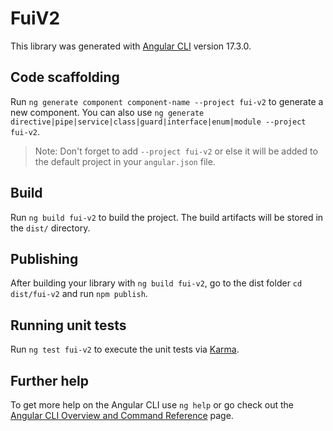 # FuiV2

This library was generated with [Angular CLI](https://github.com/angular/angular-cli) version 17.3.0.

## Code scaffolding

Run `ng generate component component-name --project fui-v2` to generate a new component. You can also use `ng generate directive|pipe|service|class|guard|interface|enum|module --project fui-v2`.
> Note: Don't forget to add `--project fui-v2` or else it will be added to the default project in your `angular.json` file. 

## Build

Run `ng build fui-v2` to build the project. The build artifacts will be stored in the `dist/` directory.

## Publishing

After building your library with `ng build fui-v2`, go to the dist folder `cd dist/fui-v2` and run `npm publish`.

## Running unit tests

Run `ng test fui-v2` to execute the unit tests via [Karma](https://karma-runner.github.io).

## Further help

To get more help on the Angular CLI use `ng help` or go check out the [Angular CLI Overview and Command Reference](https://angular.io/cli) page.
